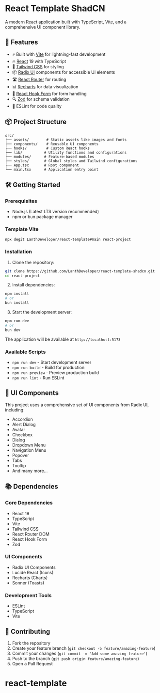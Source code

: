 # React Template ShadCN

A modern React application built with TypeScript, Vite, and a comprehensive UI component library.

## 🚀 Features

- ⚡️ Built with [Vite](https://vitejs.dev/) for lightning-fast development
- 🔥 [React](https://reactjs.org/) 19 with TypeScript
- 🎨 [Tailwind CSS](https://tailwindcss.com/) for styling
- 📦 [Radix UI](https://www.radix-ui.com/) components for accessible UI elements
- 🛣️ [React Router](https://reactrouter.com/) for routing
- 📊 [Recharts](https://recharts.org/) for data visualization
- 📝 [React Hook Form](https://react-hook-form.com/) for form handling
- 🔍 [Zod](https://zod.dev/) for schema validation
- 🎯 ESLint for code quality

## 📦 Project Structure

```
src/
├── assets/        # Static assets like images and fonts
├── components/    # Reusable UI components
├── hooks/         # Custom React hooks
├── lib/          # Utility functions and configurations
├── modules/      # Feature-based modules
├── styles/       # Global styles and Tailwind configurations
├── App.tsx       # Root component
└── main.tsx      # Application entry point
```

## 🛠️ Getting Started

### Prerequisites

- Node.js (Latest LTS version recommended)
- npm or bun package manager

### Template Vite

```bash
npx degit LanthDeveloper/react-template#main react-project
```

### Installation

1. Clone the repository:
```bash
git clone https://github.com/LanthDeveloper/react-template-shadcn.git
cd react-project
```

2. Install dependencies:
```bash
npm install
# or
bun install
```

3. Start the development server:
```bash
npm run dev
# or
bun dev
```

The application will be available at `http://localhost:5173`

### Available Scripts

- `npm run dev` - Start development server
- `npm run build` - Build for production
- `npm run preview` - Preview production build
- `npm run lint` - Run ESLint

## 🎨 UI Components

This project uses a comprehensive set of UI components from Radix UI, including:

- Accordion
- Alert Dialog
- Avatar
- Checkbox
- Dialog
- Dropdown Menu
- Navigation Menu
- Popover
- Tabs
- Tooltip
- And many more...

## 📚 Dependencies

### Core Dependencies
- React 19
- TypeScript
- Vite
- Tailwind CSS
- React Router DOM
- React Hook Form
- Zod

### UI Components
- Radix UI Components
- Lucide React (Icons)
- Recharts (Charts)
- Sonner (Toasts)

### Development Tools
- ESLint
- TypeScript
- Vite

## 🤝 Contributing

1. Fork the repository
2. Create your feature branch (`git checkout -b feature/amazing-feature`)
3. Commit your changes (`git commit -m 'Add some amazing feature'`)
4. Push to the branch (`git push origin feature/amazing-feature`)
5. Open a Pull Request
# react-template
